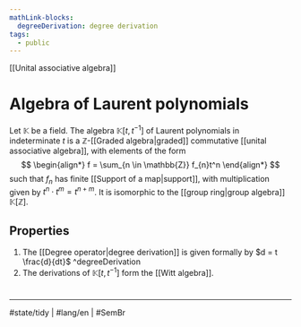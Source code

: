 ```yaml
---
mathLink-blocks:
  degreeDerivation: degree derivation
tags:
  - public
---
```

[[Unital associative algebra]]
# Algebra of Laurent polynomials

Let $\mathbb{K}$ be a field.
The algebra $\mathbb{K}[t, t^{-1}]$ of Laurent polynomials in indeterminate $t$ is a $\mathbb{Z}$-[[Graded algebra|graded]] commutative [[unital associative algebra]], with elements of the form
$$
\begin{align*}
f = \sum_{n \in \mathbb{Z}} f_{n}t^n
\end{align*}
$$
such that $f_{n}$ has finite [[Support of a map|support]],
with multiplication given by $t^n \cdot t^m = t^{n+m}$.
It is isomorphic to the [[group ring|group algebra]] $\mathbb{K}[\mathbb{Z}]$.

## Properties

1. The [[Degree operator|degree derivation]] is given formally by $d = t \frac{d}{dt}$ ^degreeDerivation
2. The derivations of $\mathbb{K}[t,t^{-1}]$ form the [[Witt algebra]].

#
---
#state/tidy | #lang/en | #SemBr
